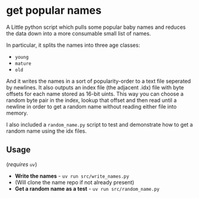 # get popular names
A Little python script which pulls some popular baby names and reduces the data down into a more consumable small list of names.

In particular, it splits the names into three age classes:
 - `young`
 - `mature`
 - `old`

And it writes the names in a sort of popularity-order to a text file seperated by newlines. It also outputs an index file (the adjacent .idx) file with byte offsets for each name stored as 16-bit uints. This way you can choose a random byte pair in the index, lookup that offset and then read until a newline in order to get a random name without reading either file into memory.

I also included a `random_name.py` script to test and demonstrate how to get a random name using the idx files.

## Usage

(*requires `uv`*)

- **Write the names** - `uv run src/write_names.py`
 - (Will clone the name repo if not already present)
- **Get a random name as a test** - `uv run src/random_name.py`

